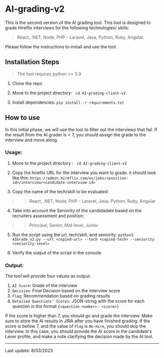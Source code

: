 # AI-grading-v2

This is the second version of the AI grading tool. This tool is designed to grade Hireflix interviews for the following technologies/ skills: 

> React, .NET, Node, PHP - Laravel, Java, Python, Ruby, Angular.

Please follow the instructions to install and use the tool.

## Installation Steps

> The tool requires python >= 3.9

1. Clone the repo

2. Move to the project directory: 
<code> cd AI-grading-client-v2 </code>

3. Install dependencies: 
`pip install -r requirements.txt`

## How to use

In this initial phase, we will use the tool to filter out the interviews that fail. If the result from the AI grader is < 7, you should assign the grade to the interview and move along.

### Usage:

1. Move to the project directory : 
<code> cd AI-grading-client-v2 </code>

2. Copy the hireflix URL for the interview you want to grade. it should look like this: `https://admin.hireflix.com/es/jobs/<position-id>/interview/<candidate-interview-id>` 

3. Copy the name of the tech/skill to be evaluated:

>> React, .NET, Node, PHP - Laravel, Java, Python, Ruby, Angular

4. Take into account the Seniority of the candidadate based on the recruiters assessment and position:

>> Principal, Senior, Mid-level, Junior

5. Run the script using the url, tech/skill, and seniority:  `python3 AIGrade_v2.py --url <copied-url> --tech <copied-tech> --seniority <seniority-level>` 

6. Verify the output of the script in the console

### Output:
The tool will provide four values as output:

1. `AI Score`: Grade of the interview
2. `Decision`: Final Decision based on the interview score
3. `Flag`: Recommendation based on grading results
4. `Detailed Questions' Scores`: JSON-string with the score for each question in the format `{<question-number>: <score>}`

If the score is higher than 7, you should go and grade the interview. Make sure to store the AI results in JIRA after you have finished grading. If the score is bellow 7, and the value of `Flag` is `No-Hire`, you should skip the interview. In this case, you should provide the AI score in the candidate's Lever profile, and make a note clarifying the decision made by the AI tool.

_______________
Last update: 8/03/2023


